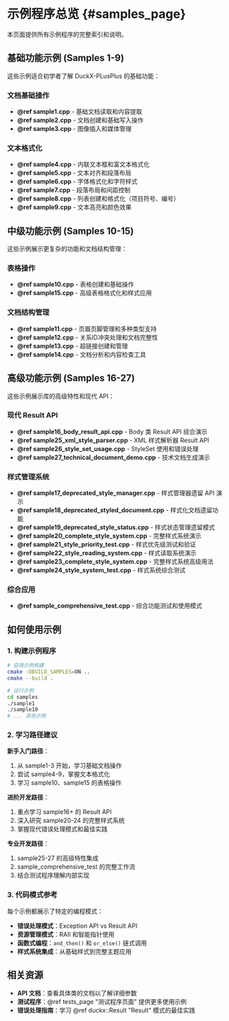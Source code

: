 # 示例程序总览 {#samples_page}

本页面提供所有示例程序的完整索引和说明。

## 基础功能示例 (Samples 1-9)

这些示例适合初学者了解 DuckX-PLusPlus 的基础功能：

### 文档基础操作
- **@ref sample1.cpp** - 基础文档读取和内容提取
- **@ref sample2.cpp** - 文档创建和基础写入操作  
- **@ref sample3.cpp** - 图像插入和媒体管理

### 文本格式化
- **@ref sample4.cpp** - 内联文本框和富文本格式化
- **@ref sample5.cpp** - 文本对齐和段落布局
- **@ref sample6.cpp** - 字体格式化和字符样式
- **@ref sample7.cpp** - 段落布局和间距控制
- **@ref sample8.cpp** - 列表创建和格式化（项目符号、编号）
- **@ref sample9.cpp** - 文本高亮和颜色效果

## 中级功能示例 (Samples 10-15)

这些示例展示更复杂的功能和文档结构管理：

### 表格操作
- **@ref sample10.cpp** - 表格创建和基础操作
- **@ref sample15.cpp** - 高级表格格式化和样式应用

### 文档结构管理
- **@ref sample11.cpp** - 页眉页脚管理和多种类型支持
- **@ref sample12.cpp** - 关系ID冲突处理和文档完整性
- **@ref sample13.cpp** - 超链接创建和管理
- **@ref sample14.cpp** - 文档分析和内容检查工具

## 高级功能示例 (Samples 16-27)

这些示例展示库的高级特性和现代 API：

### 现代 Result<T> API
- **@ref sample16_body_result_api.cpp** - Body 类 Result<T> API 综合演示
- **@ref sample25_xml_style_parser.cpp** - XML 样式解析器 Result<T> API
- **@ref sample26_style_set_usage.cpp** - StyleSet 使用和错误处理
- **@ref sample27_technical_document_demo.cpp** - 技术文档生成演示

### 样式管理系统
- **@ref sample17_deprecated_style_manager.cpp** - 样式管理器遗留 API 演示
- **@ref sample18_deprecated_styled_document.cpp** - 样式化文档遗留功能
- **@ref sample19_deprecated_style_status.cpp** - 样式状态管理遗留模式
- **@ref sample20_complete_style_system.cpp** - 完整样式系统演示
- **@ref sample21_style_priority_test.cpp** - 样式优先级测试和验证
- **@ref sample22_style_reading_system.cpp** - 样式读取系统演示
- **@ref sample23_complete_style_system.cpp** - 完整样式系统高级用法
- **@ref sample24_style_system_test.cpp** - 样式系统综合测试

### 综合应用
- **@ref sample_comprehensive_test.cpp** - 综合功能测试和使用模式

## 如何使用示例

### 1. 构建示例程序
```bash
# 启用示例构建
cmake -DBUILD_SAMPLES=ON ..
cmake --build .

# 运行示例
cd samples
./sample1
./sample10
# ... 其他示例
```

### 2. 学习路径建议

**新手入门路径**：
1. 从 sample1-3 开始，学习基础文档操作
2. 尝试 sample4-9，掌握文本格式化
3. 学习 sample10、sample15 的表格操作

**进阶开发路径**：
1. 重点学习 sample16+ 的 Result<T> API
2. 深入研究 sample20-24 的完整样式系统
3. 掌握现代错误处理模式和最佳实践

**专业开发路径**：
1. sample25-27 的高级特性集成
2. sample_comprehensive_test 的完整工作流
3. 结合测试程序理解内部实现

### 3. 代码模式参考

每个示例都展示了特定的编程模式：

- **错误处理模式**：Exception API vs Result<T> API
- **资源管理模式**：RAII 和智能指针使用
- **函数式编程**：`and_then()` 和 `or_else()` 链式调用
- **样式系统集成**：从基础样式到完整主题应用

## 相关资源

- **API 文档**：查看具体类的文档以了解详细参数
- **测试程序**：@ref tests_page "测试程序页面" 提供更多使用示例
- **错误处理指南**：学习 @ref duckx::Result "Result<T>" 模式的最佳实践